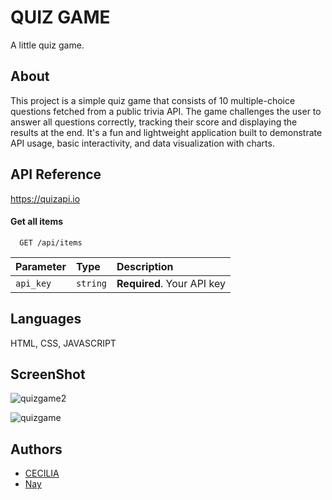 
# QUIZ GAME

A little quiz game.


## About
This project is a simple quiz game that consists of 10 multiple-choice questions fetched from a public trivia API. The game challenges the user to answer all questions correctly, tracking their score and displaying the results at the end. It's a fun and lightweight application built to demonstrate API usage, basic interactivity, and data visualization with charts.
## API Reference
https://quizapi.io
#### Get all items

```http
  GET /api/items
```

| Parameter | Type     | Description                |
| :-------- | :------- | :------------------------- |
| `api_key` | `string` | **Required**. Your API key |


## Languages
HTML,
CSS,
JAVASCRIPT

## ScreenShot
![quizgame2](https://github.com/user-attachments/assets/9378db43-b8e0-4fb3-a72f-7c3b73a7adf2)

![quizgame](https://github.com/user-attachments/assets/a5e76fa9-4e36-40ca-9c0e-e64f92b7c7c3)

## Authors

- [CECILIA](https://github.com/cesytar-web)
- [Nay](https://github.com/naytxi)
